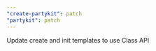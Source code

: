 ```yaml
---
"create-partykit": patch
"partykit": patch
---
```


Update create and init templates to use Class API
